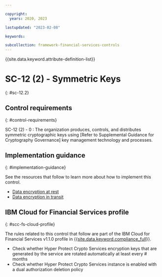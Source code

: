 ```yaml
---

copyright:
  years: 2020, 2023

lastupdated: "2023-02-08"

keywords:

subcollection: framework-financial-services-controls
---
```


{{site.data.keyword.attribute-definition-list}}

               
# SC-12 (2) - Symmetric Keys
{: #sc-12.2}

## Control requirements
{: #control-requirements}

SC-12 (2) - 0
    : The organization produces, controls, and distributes symmetric cryptographic keys using [Refer to Supplemental Guidance for Cryptography Governance] key management technology and processes.

## Implementation guidance
{: #implementation-guidance}

See the resources that follow to learn more about how to implement this control.

- [Data encryption at rest](/docs/framework-financial-services?topic=framework-financial-services-shared-encryption-at-rest)
- [Data encryption in transit](/docs/framework-financial-services?topic=framework-financial-services-shared-encryption-in-transit)

## IBM Cloud for Financial Services profile
{: #scc-fs-cloud-profile}

The rules related to this control that follow are part of the IBM Cloud for Financial Services v1.1.0 profile in [{{site.data.keyword.compliance_full}}](/docs/security-compliance?topic=security-compliance-getting-started).

- Check whether Hyper Protect Crypto Services encryption keys that are generated by the service are rotated automatically at least every # months 
- Check whether Hyper Protect Crypto Services instance is enabled with a dual authorization deletion policy





